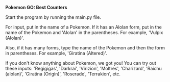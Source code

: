 **Pokemon GO: Best Counters**

Start the program by running the main.py file. 

For input, put in the name of a Pokemon. If it has an Alolan form, put in the name of the Pokemon and 'Alolan' in the parentheses. 
For example, 'Vulpix (Alolan)'. 

Also, if it has many forms, type the name of the Pokemon and then the form in parentheses. 
For example, 'Giratina (Altered)'.

If you don't know anything about Pokemon, we got you! You can try out these inputs: 'Regigigas', 'Darkrai', 'Virizion', 'Moltres', 'Charizard', 
'Raichu (alolan)', 'Giratina (Origin)', 'Roserade', 'Terrakion', etc.    